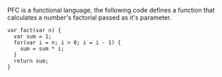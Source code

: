 PFC is a functional language, the following code defines a function that calculates a number's factorial passed as it's parameter.
```
var fact(var n) {
  var sum = 1;
  for(var i = n; i > 0; i = i - 1) {
    sum = sum * i;
  }
  return sum;
}
```